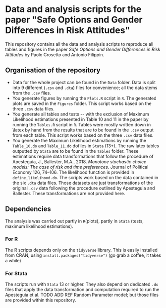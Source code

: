 # Data and analysis scripts for the paper "Safe Options and Gender Differences in Risk Attitudes"

This repository contains all the data and analysis scripts to reproduce all tables and figures in the paper *Safe Options and Gender Differences in Risk Attitudes* by Paolo Crosetto and Antonio Filippin. 

## Organisation of the repository

- Data for the whole project can be found in the `Data` folder. Data is split into 9 different (`.csv` and `.dta`) files for convenience; all the data stems from the `.csv` files.
- You generate figures by running the `Plots.R` script in `R`. The generated plots are saved in the `Figures` folder. This script works based on the three `.csv` data files. 
- You generate all tables and tests -- with the exclusion of Maximum Likelihood estimations presented in Table 10 and 11 in the paper by running the `Tables.R` script in `R`. Tables were mostly written down in \latex by hand from the results that are to be found in the `.csv` output from each table. This script works based on the three `.csv` data files. 
- You generate the Maximum Likelihood estimations by running the `Table_10.do` and `Table_11.do` dofiles in `Stata` (13+). The raw latex tables outputted by `Stata` are to be found in the `Tables` folder. These estimations require data transformations that follow the procedure of Apesteguia, J., Ballester, M.A., 2018. *Monotone stochastic choice models: The case of risk and time preferences*. Journal of Political Economy 126, 74–106. The likelihood function is provided in `define_likelihood.do`. The scripts work based on the data contained in the six `.dta` data files. Those datasets are just transformations of the original `.csv` data following the procedure outlined by Apesteguia and Ballester. These transformations are not provided here. 

## Dependencies

The analysis was carried out partly in `R`(plots), partly in `Stata` (tests, maximum likelihood estimations).

### For R

The R scripts depends only on the `tidyverse` library. This is easily installed from CRAN, using `install.packages("tidyverse")` (go grab a coffee, it takes a while)

### For Stata

The scripts run with `Stata` 13 or higher. They also depend on dedicated `.do` files that apply the data transformation and computation required to run the Apesteguia et al. TODO ADD REF Random Parameter model; but those files are provided within this repository.

